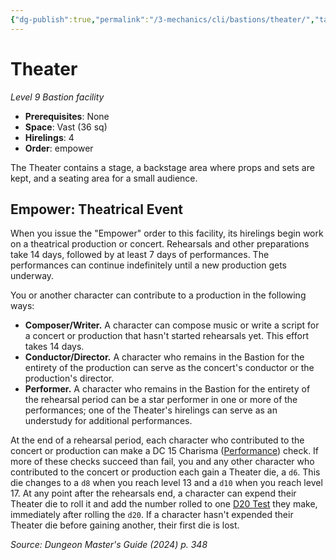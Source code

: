 ```yaml
---
{"dg-publish":true,"permalink":"/3-mechanics/cli/bastions/theater/","tags":["ttrpg-cli/bastion","ttrpg-cli/compendium/src/5e/xdmg"],"created":"2025-02-22T12:02:28.092-05:00","updated":"2025-02-26T17:46:10.204-05:00"}
---
```


# Theater
*Level 9 Bastion facility*  

- **Prerequisites**: None
- **Space**: Vast (36 sq)
- **Hirelings**: 4
- **Order**: empower

The Theater contains a stage, a backstage area where props and sets are kept, and a seating area for a small audience.

## Empower: Theatrical Event

When you issue the "Empower" order to this facility, its hirelings begin work on a theatrical production or concert. Rehearsals and other preparations take 14 days, followed by at least 7 days of performances. The performances can continue indefinitely until a new production gets underway.

You or another character can contribute to a production in the following ways:

- **Composer/Writer.** A character can compose music or write a script for a concert or production that hasn't started rehearsals yet. This effort takes 14 days.  
- **Conductor/Director.** A character who remains in the Bastion for the entirety of the production can serve as the concert's conductor or the production's director.  
- **Performer.** A character who remains in the Bastion for the entirety of the rehearsal period can be a star performer in one or more of the performances; one of the Theater's hirelings can serve as an understudy for additional performances.  

At the end of a rehearsal period, each character who contributed to the concert or production can make a DC 15 Charisma ([Performance](3-Mechanics/CLI/rules/skills.md#Performance)) check. If more of these checks succeed than fail, you and any other character who contributed to the concert or production each gain a Theater die, a `d6`. This die changes to a `d8` when you reach level 13 and a `d10` when you reach level 17. At any point after the rehearsals end, a character can expend their Theater die to roll it and add the number rolled to one [D20 Test](3-Mechanics/CLI/rules/variant-rules/d20-test-xphb.md) they make, immediately after rolling the `d20`. If a character hasn't expended their Theater die before gaining another, their first die is lost.

*Source: Dungeon Master's Guide (2024) p. 348*